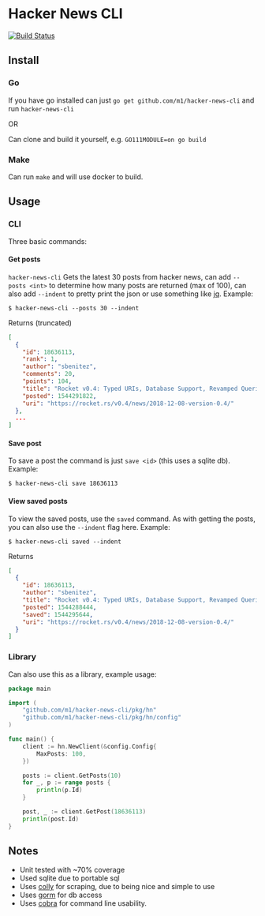 # Hacker News CLI

[![Build Status](https://travis-ci.com/m1/hacker-news-cli.svg?branch=master)](https://travis-ci.com/m1/hacker-news-cli)

## Install

### Go

If you have go installed can just `go get github.com/m1/hacker-news-cli` and run `hacker-news-cli`

OR

Can clone and build it yourself, e.g. `GO111MODULE=on go build`


### Make

Can run `make` and will use docker to build.


## Usage

### CLI

Three basic commands:

#### Get posts

`hacker-news-cli` Gets the latest 30 posts from hacker news, can add `--posts <int>` 
to determine how many posts are returned (max of 100), can also add `--indent` to pretty
print the json or use something like [jq](https://stedolan.github.io/jq/). Example:

```
$ hacker-news-cli --posts 30 --indent
```

Returns (truncated)
```json
[
  {
    "id": 18636113,
    "rank": 1,
    "author": "sbenitez",
    "comments": 20,
    "points": 104,
    "title": "Rocket v0.4: Typed URIs, Database Support, Revamped Queries, and More",
    "posted": 1544291822,
    "uri": "https://rocket.rs/v0.4/news/2018-12-08-version-0.4/"
  },
  ...
]
```

#### Save post

To save a post the command is just `save <id>` (this uses a sqlite db). Example:

```
$ hacker-news-cli save 18636113
```

#### View saved posts

To view the saved posts, use the `saved` command. As with getting the posts, you can 
also use the `--indent` flag here. Example:

```
$ hacker-news-cli saved --indent
```

Returns
```json
[
  {
    "id": 18636113,
    "author": "sbenitez",
    "title": "Rocket v0.4: Typed URIs, Database Support, Revamped Queries, and More",
    "posted": 1544288444,
    "saved": 1544295644,
    "uri": "https://rocket.rs/v0.4/news/2018-12-08-version-0.4/"
  }
]
```

### Library

Can also use this as a library, example usage:

```go
package main

import (
	"github.com/m1/hacker-news-cli/pkg/hn"
	"github.com/m1/hacker-news-cli/pkg/hn/config"
)

func main() {
	client := hn.NewClient(&config.Config{
		MaxPosts: 100,
	})

	posts := client.GetPosts(10)
	for _, p := range posts {
		println(p.Id)
	}

	post, _ := client.GetPost(18636113)
	println(post.Id)
}
```

## Notes

- Unit tested with ~70% coverage
- Used sqlite due to portable sql
- Uses [colly](https://github.com/gocolly/colly) for scraping, due to 
being nice and simple to use
- Uses [gorm](http://gorm.io/) for db access
- Uses [cobra](https://github.com/spf13/cobra) for command line usability.